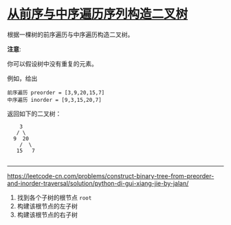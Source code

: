 # [从前序与中序遍历序列构造二叉树](https://leetcode-cn.com/problems/construct-binary-tree-from-preorder-and-inorder-traversal/)

根据一棵树的前序遍历与中序遍历构造二叉树。

**注意**:

你可以假设树中没有重复的元素。

例如，给出

```
前序遍历 preorder = [3,9,20,15,7]
中序遍历 inorder = [9,3,15,20,7]
```


返回如下的二叉树：

```
    3
   / \
  9  20
    /  \
   15   7
   
```

---

 https://leetcode-cn.com/problems/construct-binary-tree-from-preorder-and-inorder-traversal/solution/python-di-gui-xiang-jie-by-jalan/ 

1. 找到各个子树的根节点 `root`
2. 构建该根节点的左子树
3. 构建该根节点的右子树

